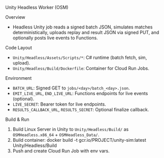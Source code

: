 Unity Headless Worker (OSM)

Overview
- Headless Unity job reads a signed batch JSON, simulates matches deterministically, uploads replay and result JSON via signed PUT, and optionally posts live events to Functions.

Code Layout
- `Unity/Headless/Assets/Scripts/*`: C# runtime (batch fetch, sim, upload).
- `Unity/Headless/Build/Dockerfile`: Container for Cloud Run Jobs.

Environment
- `BATCH_URL`: Signed GET to `jobs/<day>/batch_<day>.json`.
- `EMIT_LIVE_URL`, `END_LIVE_URL`: Functions endpoints for live events (optional).
- `LIVE_SECRET`: Bearer token for live endpoints.
- `RESULTS_CALLBACK_URL`, `RESULTS_SECRET`: Optional finalize callback.

Build & Run
1) Build Linux Server in Unity to `Unity/Headless/Build/` as `OSMHeadless.x86_64` + `OSMHeadless_Data/`.
2) Build container:
   docker build -t gcr.io/PROJECT/unity-sim:latest Unity/Headless/Build
3) Push and create Cloud Run Job with env vars.

